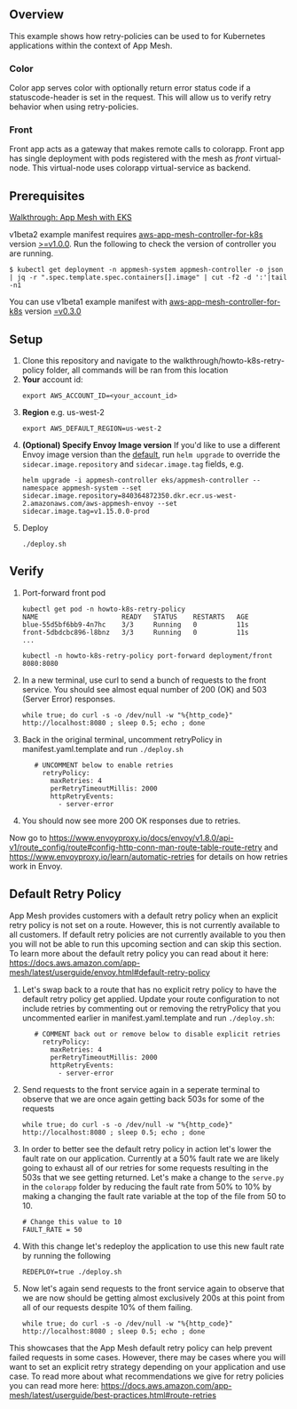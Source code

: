 ## Overview
This example shows how retry-policies can be used to for Kubernetes applications within the context of App Mesh.

### Color
Color app serves color with optionally return error status code if a statuscode-header is set in the request. This will allow us to verify retry behavior when using retry-policies.

### Front
Front app acts as a gateway that makes remote calls to colorapp. Front app has single deployment with pods registered with the mesh as _front_ virtual-node. This virtual-node uses colorapp virtual-service as backend.

## Prerequisites
[Walkthrough: App Mesh with EKS](../eks/)

v1beta2 example manifest requires [aws-app-mesh-controller-for-k8s](https://github.com/aws/aws-app-mesh-controller-for-k8s) version [>=v1.0.0](https://github.com/aws/aws-app-mesh-controller-for-k8s/releases/tag/v1.0.0). Run the following to check the version of controller you are running.
```
$ kubectl get deployment -n appmesh-system appmesh-controller -o json | jq -r ".spec.template.spec.containers[].image" | cut -f2 -d ':'|tail -n1
```

You can use v1beta1 example manifest with [aws-app-mesh-controller-for-k8s](https://github.com/aws/aws-app-mesh-controller-for-k8s) version [=v0.3.0](https://github.com/aws/aws-app-mesh-controller-for-k8s/blob/legacy-controller/CHANGELOG.md)

## Setup

1. Clone this repository and navigate to the walkthrough/howto-k8s-retry-policy folder, all commands will be ran from this location
2. **Your** account id:
    ```
    export AWS_ACCOUNT_ID=<your_account_id>
    ```
3. **Region** e.g. us-west-2
    ```
    export AWS_DEFAULT_REGION=us-west-2
    ```
4. **(Optional) Specify Envoy Image version** If you'd like to use a different Envoy image version than the [default](https://github.com/aws/eks-charts/tree/master/stable/appmesh-controller#configuration), run `helm upgrade` to override the `sidecar.image.repository` and `sidecar.image.tag` fields, e.g.
    ```
    helm upgrade -i appmesh-controller eks/appmesh-controller --namespace appmesh-system --set sidecar.image.repository=840364872350.dkr.ecr.us-west-2.amazonaws.com/aws-appmesh-envoy --set sidecar.image.tag=v1.15.0.0-prod
    ```
5. Deploy
    ```.
    ./deploy.sh
    ```

## Verify
1. Port-forward front pod
   ```
   kubectl get pod -n howto-k8s-retry-policy
   NAME                     READY   STATUS    RESTARTS   AGE
   blue-55d5bf6bb9-4n7hc    3/3     Running   0          11s
   front-5dbdcbc896-l8bnz   3/3     Running   0          11s
   ...

   kubectl -n howto-k8s-retry-policy port-forward deployment/front 8080:8080
   ```

2. In a new terminal, use curl to send a bunch of requests to the front service. You should see almost equal number of 200 (OK) and 503 (Server Error) responses.
    ```
    while true; do curl -s -o /dev/null -w "%{http_code}" http://localhost:8080 ; sleep 0.5; echo ; done
    ```

3. Back in the original terminal, uncomment retryPolicy in manifest.yaml.template and run `./deploy.sh`
   ```
      # UNCOMMENT below to enable retries
        retryPolicy:
          maxRetries: 4
          perRetryTimeoutMillis: 2000
          httpRetryEvents:
            - server-error
   ```

4. You should now see more 200 OK responses due to retries.

Now go to https://www.envoyproxy.io/docs/envoy/v1.8.0/api-v1/route_config/route#config-http-conn-man-route-table-route-retry and https://www.envoyproxy.io/learn/automatic-retries for details on how retries work in Envoy.

## Default Retry Policy
App Mesh provides customers with a default retry policy when an explicit retry policy is not set on a route. However, this is not currently available to all customers. If default retry policies are not currently available to you then you will not be able to run this upcoming section and can skip this section. To learn more about the default retry policy you can read about it here: https://docs.aws.amazon.com/app-mesh/latest/userguide/envoy.html#default-retry-policy

1. Let's swap back to a route that has no explicit retry policy to have the default retry policy get applied. Update your route configuration to not include retries by commenting out or removing the retryPolicy that you uncommented earlier in manifest.yaml.template and run `./deploy.sh`:
   ```
      # COMMENT back out or remove below to disable explicit retries
        retryPolicy:
          maxRetries: 4
          perRetryTimeoutMillis: 2000
          httpRetryEvents:
            - server-error
   ``` 
2. Send requests to the front service again in a seperate terminal to observe that we are once again getting back 503s for some of the requests
    ```
    while true; do curl -s -o /dev/null -w "%{http_code}" http://localhost:8080 ; sleep 0.5; echo ; done
    ```

3. In order to better see the default retry policy in action let's lower the fault rate on our application. Currently at a 50% fault rate we are likely going to exhaust all of our retries for some requests resulting in the 503s that we see getting returned. Let's make a change to the `serve.py` in the `colorapp` folder by reducing the fault rate from 50% to 10% by making a changing the fault rate variable at the top of the file from 50 to 10.
    ```
    # Change this value to 10
    FAULT_RATE = 50
    ```

4. With this change let's redeploy the application to use this new fault rate by running the following
    ```
    REDEPLOY=true ./deploy.sh
    ```

5. Now let's again send requests to the front service again to observe that we are now should be getting almost exclusively 200s at this point from all of our requests despite 10% of them failing.
    ```
    while true; do curl -s -o /dev/null -w "%{http_code}" http://localhost:8080 ; sleep 0.5; echo ; done
    ```

This showcases that the App Mesh default retry policy can help prevent failed requests in some cases. However, there may be cases where you will want to set an explicit retry strategy depending on your application and use case. To read more about what recommendations we give for retry policies you can read more here: https://docs.aws.amazon.com/app-mesh/latest/userguide/best-practices.html#route-retries